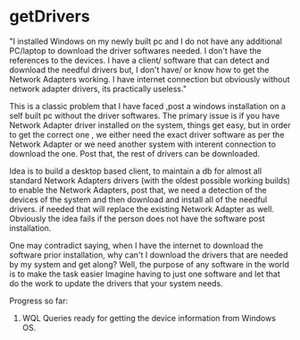 # getDrivers
"I installed Windows on my newly built pc and I do not have any additional PC/laptop to download the driver softwares needed. I don't have the references to the devices. I have a client/ software that can detect and download the needful drivers but, I don't have/ or know how to get the Network Adapters working. I have internet connection but obviously without network adapter drivers, its practically useless."

This is a classic problem that I have faced ,post a windows installation on a self built pc without the driver softwares.
The primary issue is if you have Network Adapter driver installed on the system, things get easy, but in order to get the correct one , we either need the exact driver software as per the Network Adapter or we need another system with interent connection to download the one. Post that, the rest of drivers can be downloaded.

Idea is to build a desktop based client, to maintain a db for almost all standard Network Adapters drivers (with the oldest possible working builds) to enable the Network Adapters, post that, we need a detection of the devices of the system and then download and install all of the needful drivers. if needed that will replace the existing Network Adapter as well. Obviously the idea fails if the person does not have the software post installation. 

One may contradict saying, when I have the internet to download the software prior installation, why can't I download the drivers that are needed by my system and get along? Well, the purpose of any software in the world is to make the task easier Imagine having to just one software and let that do the work to update the drivers that your system needs.

Progress so far: 

1. WQL Queries ready for getting the device information from Windows OS.

